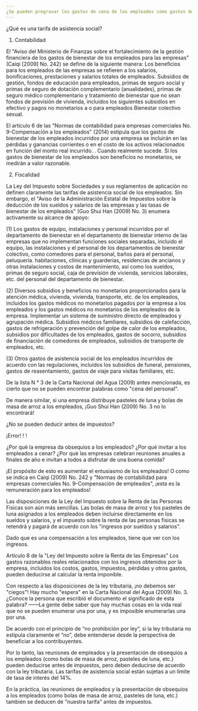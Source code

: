 ```yaml
---
¿Se pueden pregravar los gastos de cena de los empleados como gastos de asistencia social?
---
```

¿Qué es una tarifa de asistencia social?

1. Contabilidad

El "Aviso del Ministerio de Finanzas sobre el fortalecimiento de la gestión financiera de los gastos de bienestar de los empleados para las empresas" (Caiqi [2009] No. 242) se define de la siguiente manera: Los beneficios para los empleados de las empresas se refieren a los salarios, bonificaciones, prestaciones y salarios totales de empleados. Subsidios de gestión, fondos de educación para empleados, primas de seguro social y primas de seguro de dotación complementario (anualidades), primas de seguro médico complementario y tratamiento de bienestar que no sean fondos de previsión de vivienda, incluidos los siguientes subsidios en efectivo y pagos no monetarios a o para empleados Bienestar colectivo sexual.

El artículo 6 de las "Normas de contabilidad para empresas comerciales No. 9-Compensación a los empleados" (2014) estipula que los gastos de bienestar de los empleados incurridos por una empresa se incluirán en las pérdidas y ganancias corrientes o en el costo de los activos relacionados en función del monto real incurrido. . Cuando realmente sucede. Si los gastos de bienestar de los empleados son beneficios no monetarios, se medirán a valor razonable.
<!-- more -->
2. Fiscalidad

La Ley del Impuesto sobre Sociedades y sus reglamentos de aplicación no definen claramente las tarifas de asistencia social de los empleados. Sin embargo, el "Aviso de la Administración Estatal de Impuestos sobre la deducción de los sueldos y salarios de las empresas y las tasas de bienestar de los empleados" (Guo Shui Han (2009) No. 3) enumera activamente su alcance de apoyo:

(1) Los gastos de equipo, instalaciones y personal incurridos por el departamento de bienestar en el departamento de bienestar interno de las empresas que no implementan funciones sociales separadas, incluido el equipo, las instalaciones y el personal de los departamentos de bienestar colectivo, como comedores para el personal, baños para el personal, peluquería. habitaciones, clínicas y guarderías, residencias de ancianos y otras instalaciones y costos de mantenimiento, así como los sueldos, primas de seguro social, caja de previsión de vivienda, servicios laborales, etc. del personal del departamento de bienestar.

(2) Diversos subsidios y beneficios no monetarios proporcionados para la atención médica, vivienda, vivienda, transporte, etc. de los empleados, incluidos los gastos médicos no monetarios pagados por la empresa a los empleados y los gastos médicos no monetarios de los empleados de la empresa. Implementar un sistema de suministro directo de empleados y agrupación médica. Subsidios médicos familiares, subsidios de calefacción, gastos de refrigeración y prevención del golpe de calor de los empleados, subsidios por dificultades de los empleados, gastos de socorro, subsidios de financiación de comedores de empleados, subsidios de transporte de empleados, etc.

(3) Otros gastos de asistencia social de los empleados incurridos de acuerdo con las regulaciones, incluidos los subsidios de funeral, pensiones, gastos de reasentamiento, gastos de viaje para visitas familiares, etc.

De la lista N ° 3 de la Carta Nacional del Agua (2009) antes mencionada, es cierto que no se pueden encontrar palabras como "cena del personal".

De manera similar, si una empresa distribuye pasteles de luna y bolas de masa de arroz a los empleados, ¡Guo Shui Han (2009) No. 3 no lo encontrará!

¿No se pueden deducir antes de impuestos?

¡Error! ! !

¿Por qué la empresa da obsequios a los empleados? ¿Por qué invitar a los empleados a cenar? ¿Por qué las empresas celebran reuniones anuales a finales de año e invitan a todos a disfrutar de una buena comida?

¡El propósito de esto es aumentar el entusiasmo de los empleados! O como se indica en Caiqi (2009) No. 242 y "Normas de contabilidad para empresas comerciales No. 9-Compensación de empleados", ¡esta es la remuneración para los empleados!

Las disposiciones de la Ley del Impuesto sobre la Renta de las Personas Físicas son aún más sencillas. Las bolas de masa de arroz y los pasteles de luna asignados a los empleados deben incluirse directamente en los sueldos y salarios, y el impuesto sobre la renta de las personas físicas se retendrá y pagará de acuerdo con los "ingresos por sueldos y salarios".

Dado que es una compensación a los empleados, tiene que ver con los ingresos.

Artículo 8 de la "Ley del Impuesto sobre la Renta de las Empresas" Los gastos razonables reales relacionados con los ingresos obtenidos por la empresa, incluidos los costos, gastos, impuestos, pérdidas y otros gastos, pueden deducirse al calcular la renta imponible.

Con respecto a las disposiciones de la ley tributaria, ¡no debemos ser "ciegos"! Hay mucho "espera" en la Carta Nacional del Agua (2009) No. 3. ¿Conoce la persona que escribió el documento el significado de esta palabra? ——La gente debe saber que hay muchas cosas en la vida real que no se pueden enumerar una por una, y es imposible enumerarlas una por una.

De acuerdo con el principio de “no prohibición por ley”, si la ley tributaria no estipula claramente el “no”, debe entenderse desde la perspectiva de beneficiar a los contribuyentes.

Por lo tanto, las reuniones de empleados y la presentación de obsequios a los empleados (como bolas de masa de arroz, pasteles de luna, etc.) pueden deducirse antes de impuestos, pero deben deducirse de acuerdo con la ley tributaria. Las tarifas de asistencia social están sujetas a un límite de tasa de interés del 14%.

En la práctica, las reuniones de empleados y la presentación de obsequios a los empleados (como bolas de masa de arroz, pasteles de luna, etc.) también se deducen de "nuestra tarifa" antes de impuestos.